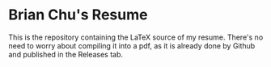 # Brian Chu's Resume
This is the repository containing the LaTeX source of my resume. There's no need to worry about compiling it into a pdf, as it is already done by Github
and published in the Releases tab.
